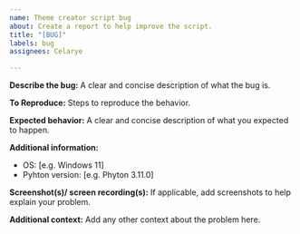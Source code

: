 ```yaml
---
name: Theme creator script bug
about: Create a report to help improve the script.
title: "[BUG]"
labels: bug
assignees: Celarye

---
```


**Describe the bug:**
A clear and concise description of what the bug is.

**To Reproduce:**
Steps to reproduce the behavior.

**Expected behavior:**
A clear and concise description of what you expected to happen.

**Additional information:**
 - OS: [e.g. Windows 11]
 - Pyhton version: [e.g. Phyton 3.11.0]

**Screenshot(s)/ screen recording(s):**
If applicable, add screenshots to help explain your problem.

**Additional context:**
Add any other context about the problem here.
